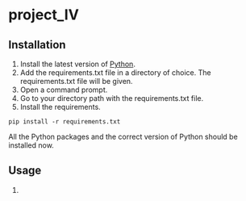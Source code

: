 # project_IV

## Installation

1. Install the latest version of [Python](https://www.python.org/downloads/).
2. Add the requirements.txt file in a directory of choice. The requirements.txt file will be given.
3. Open a command prompt. 
4. Go to your directory path with the requirements.txt file.
5. Install the requirements.
 ```
pip install -r requirements.txt
```
All the Python packages and the correct version of Python should be installed now.

## Usage

1. 
```

```
